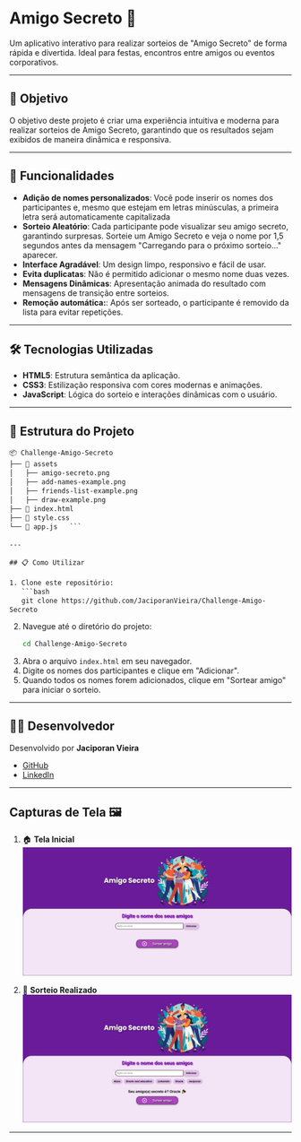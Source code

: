 # Amigo Secreto 🎉

Um aplicativo interativo para realizar sorteios de "Amigo Secreto" de forma rápida e divertida. Ideal para festas, encontros entre amigos ou eventos corporativos.

---

## 🎯 Objetivo

O objetivo deste projeto é criar uma experiência intuitiva e moderna para realizar sorteios de Amigo Secreto, garantindo que os resultados sejam exibidos de maneira dinâmica e responsiva.

---

## 🚀 Funcionalidades

- **Adição de nomes personalizados**: Você pode inserir os nomes dos participantes e, mesmo que estejam em letras minúsculas, a primeira letra será automaticamente capitalizada
- **Sorteio Aleatório**: Cada participante pode visualizar seu amigo secreto, garantindo surpresas. Sorteie um Amigo Secreto e veja o nome por 1,5 segundos antes da mensagem "Carregando para o próximo sorteio..." aparecer.
- **Interface Agradável**: Um design limpo, responsivo e fácil de usar.
- **Evita duplicatas**: Não é permitido adicionar o mesmo nome duas vezes.
- **Mensagens Dinâmicas**: Apresentação animada do resultado com mensagens de transição entre sorteios.
- **Remoção automática:**:  Após ser sorteado, o participante é removido da lista para evitar repetições.
  
---

## 🛠️ Tecnologias Utilizadas

- **HTML5**: Estrutura semântica da aplicação.
- **CSS3**: Estilização responsiva com cores modernas e animações.
- **JavaScript**: Lógica do sorteio e interações dinâmicas com o usuário.

---

## 📂 Estrutura do Projeto

```
📦 Challenge-Amigo-Secreto
├── 📁 assets
│   ├── amigo-secreto.png
│   ├── add-names-example.png
│   ├── friends-list-example.png
│   ├── draw-example.png
├── 📄 index.html
├── 📄 style.css
└── 📄 app.js   ```

---

## 📋 Como Utilizar

1. Clone este repositório:
   ```bash
   git clone https://github.com/JaciporanVieira/Challenge-Amigo-Secreto
   ```
2. Navegue até o diretório do projeto:
   ```bash
   cd Challenge-Amigo-Secreto
   ```
3. Abra o arquivo `index.html` em seu navegador.
4. Digite os nomes dos participantes e clique em "Adicionar".
5. Quando todos os nomes forem adicionados, clique em "Sortear amigo" para iniciar o sorteio.

---

## 👨‍💻 Desenvolvedor

Desenvolvido por **Jaciporan Vieira**

- [GitHub](https://github.com/JaciporanVieira)
- [LinkedIn](https://www.linkedin.com/in/jaciporan-vieira)

---

## Capturas de Tela 🖼️

1. 🏠 **Tela Inicial**  
   ![Tela Inicial](./assets/tela_inicial.png)

2. 🎲 **Sorteio Realizado**  
   ![Sorteio Realizado](./assets/sorteio_realizado.png)

---



